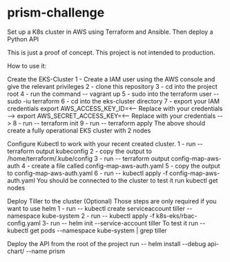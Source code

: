 # prism-challenge
Set up a K8s cluster in AWS using Terraform and Ansible. Then deploy a Python API


This is just a proof of concept. This project is not intended to production.

How to use it:

Create the EKS-Cluster
1 - Create a IAM user using the AWS console and give the relevant privileges
2 - clone this repository
3 - cd into the project root
4 - run the command -- vagrant up
5 - sudo into the terraform user -- sudo -iu terraform
6 - cd into the eks-cluster directory
7 - export your IAM credentials
export AWS_ACCESS_KEY_ID=<-- Replace with your credentials -->
export AWS_SECRET_ACCESS_KEY=<-- Replace with your credentials -->
8 - run -- terraform init
9 - run -- terraform apply
The above should create a fully operational EKS cluster with 2 nodes

Configure Kubectl to work with your recent created cluster.
1 - run -- terraform output kubeconfig
2 - copy the output to /home/terraform/.kube/config
3 - run -- terraform output config-map-aws-auth
4 - create a file called config-map-aws-auth.yaml
5 - copy the output to config-map-aws-auth.yaml
6 - run -- kubectl apply -f config-map-aws-auth.yaml
You should be connected to the cluster to test it run kubectl get nodes

Deploy Tiller to the cluster (Optional)
Those steps are only required if you want to use helm
1 - run -- kubectl create serviceaccount tiller --namespace kube-system
2 - run -- kubectl apply -f k8s-eks/rbac-config.yaml
3- run -- helm init --service-account tiller
To test it run -- kubectl get pods --namespace kube-system | grep tiller

Deploy the API
from the root of the project run -- helm install --debug api-chart/ --name prism
